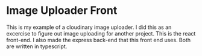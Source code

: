 # Image Uploader Front

This is my example of a cloudinary image uploader.  I did this as an excercise to figure out image uploading for another project.  This is the react front-end.  I also made the express back-end that this front end uses.  Both are written in typescript.

